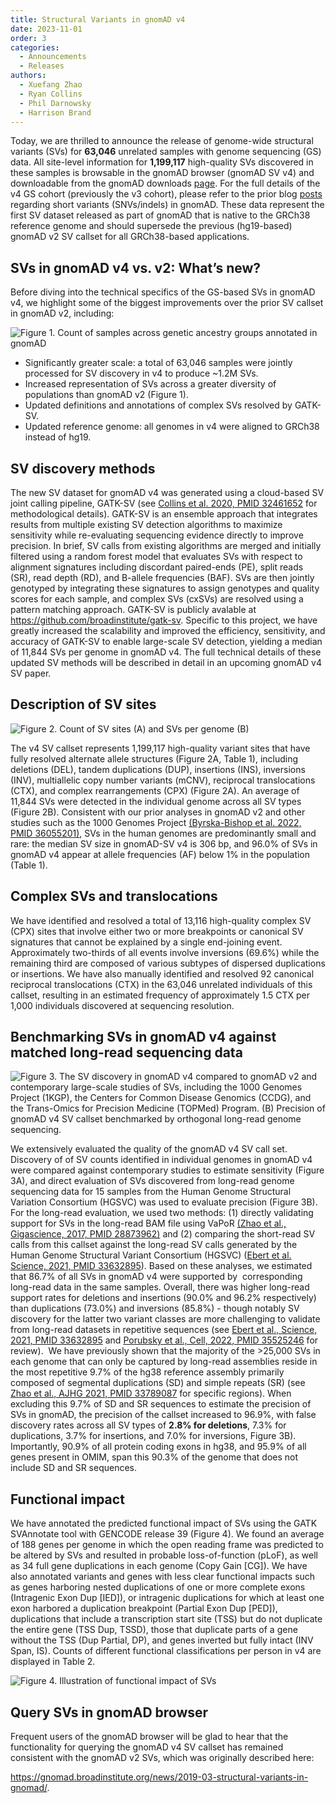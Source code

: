 ```yaml
---
title: Structural Variants in gnomAD v4
date: 2023-11-01
order: 3
categories:
  - Announcements
  - Releases
authors:
  - Xuefang Zhao
  - Ryan Collins
  - Phil Darnowsky
  - Harrison Brand
---
```

Today, we are thrilled to announce the release of genome-wide structural variants (SVs) for **63,046** unrelated samples with genome sequencing (GS) data. All site-level information for **1,199,117** high-quality SVs discovered in these samples is browsable in the gnomAD browser (gnomAD SV v4) and downloadable from the gnomAD downloads [page](https://gnomad.broadinstitute.org/downloads#v4-structural-variants). For the full details of the v4 GS cohort (previously the v3 cohort), please refer to the prior blog [posts](https://gnomad.broadinstitute.org/news/2020-10-gnomad-v3-1/) regarding short variants (SNVs/indels) in gnomAD. These data represent the first SV dataset released as part of gnomAD that is native to the GRCh38 reference genome and should supersede the previous (hg19-based) gnomAD v2 SV callset for all GRCh38-based applications.

## SVs in gnomAD v4 vs. v2: What’s new?

Before diving into the technical specifics of the GS-based SVs in gnomAD v4, we highlight some of the biggest improvements over the prior SV callset in gnomAD v2, including: 

![](../images/blogpostfig1.jpg "Figure 1. Count of samples across genetic ancestry groups annotated in gnomAD")

* Significantly greater scale: a total of 63,046 samples were jointly processed for SV discovery in v4 to produce ~1.2M SVs. 
* Increased representation of SVs across a greater diversity of populations than gnomAD v2 (Figure 1).
* Updated definitions and annotations of complex SVs resolved by GATK-SV. 
* Updated reference genome: all genomes in v4 were aligned to GRCh38 instead of hg19.

## SV discovery methods

The new SV dataset for gnomAD v4 was generated using a cloud-based SV joint calling pipeline, GATK-SV (see [Collins et al. 2020, PMID 32461652](https://pubmed.ncbi.nlm.nih.gov/32461652/) for methodological details). GATK-SV is an ensemble approach that integrates results from multiple existing SV detection algorithms to maximize sensitivity while re-evaluating sequencing evidence directly to improve precision. In brief, SV calls from existing algorithms are merged and initially filtered using a random forest model that evaluates SVs with respect to alignment signatures including discordant paired-ends (PE), split reads (SR), read depth (RD), and B-allele frequencies (BAF). SVs are then jointly genotyped by integrating these signatures to assign genotypes and quality scores for each sample, and complex SVs (cxSVs) are resolved using a pattern matching approach. GATK-SV is publicly avalable at <https://github.com/broadinstitute/gatk-sv>. Specific to this project, we have greatly increased the scalability and improved the efficiency, sensitivity, and accuracy of GATK-SV to enable large-scale SV detection, yielding a median of 11,844 SVs per genome in gnomAD v4. The full technical details of these updated SV methods will be described in detail in an upcoming gnomAD v4 SV paper.

## Description of SV sites

![](../images/blogpostfig2.jpg "Figure 2. Count of SV sites (A) and SVs per genome (B)")

The v4 SV callset represents 1,199,117 high-quality variant sites that have fully resolved alternate allele structures (Figure 2A, Table 1), including deletions (DEL), tandem duplications (DUP), insertions (INS), inversions (INV), multiallelic copy number variants (mCNV), reciprocal translocations (CTX), and complex rearrangements (CPX) (Figure 2A). An average of 11,844 SVs were detected in the individual genome across all SV types (Figure 2B). Consistent with our prior analyses in gnomAD v2 and other studies such as the 1000 Genomes Project [(](https://paperpile.com/c/KfhVWM/raxz)[Byrska-Bishop et al. 2022, PMID 36055201](https://pubmed.ncbi.nlm.nih.gov/36055201/)[)](https://paperpile.com/c/KfhVWM/raxz), SVs in the human genomes are predominantly small and rare: the median SV size in gnomAD-SV v4 is 306 bp, and 96.0% of SVs in gnomAD v4 appear at allele frequencies (AF) below 1% in the population (Table 1). 

## Complex SVs and translocations

We have identified and resolved a total of 13,116 high-quality complex SV (CPX) sites that involve either two or more breakpoints or canonical SV signatures that cannot be explained by a single end-joining event. Approximately two-thirds of all events involve inversions (69.6%) while the remaining third are composed of various subtypes of dispersed duplications or insertions. We have also manually identified and resolved 92 canonical reciprocal translocations (CTX) in the 63,046 unrelated individuals of this callset, resulting in an estimated frequency of approximately 1.5 CTX per 1,000 individuals discovered at sequencing resolution. 

## Benchmarking SVs in gnomAD v4 against matched long-read sequencing data

![](../images/blogpostfig3.jpg "Figure 3. The SV discovery in gnomAD v4 compared to gnomAD v2 and contemporary large-scale studies of SVs, including the 1000 Genomes Project (1KGP), the Centers for Common Disease Genomics (CCDG), and the Trans-Omics for Precision Medicine (TOPMed) Program. (B) Precision of gnomAD v4 SV callset benchmarked by orthogonal long-read genome sequencing.")

We extensively evaluated the quality of the gnomAD v4 SV call set. Discovery of of SV counts identified in individual genomes in gnomAD v4 were compared against contemporary studies to estimate sensitivity (Figure 3A), and direct evaluation of SVs discovered from long-read genome sequencing data for 15 samples from the Human Genome Structural Variation Consortium (HGSVC) was used to evaluate precision (Figure 3B). For the long-read evaluation, we used two methods: (1) directly validating support for SVs in the long-read BAM file using VaPoR [(Zhao et al., Gigascience, 2017, PMID 28873962)](https://pubmed.ncbi.nlm.nih.gov/28873962/) and (2) comparing the short-read SV calls from this callset against the long-read SV calls generated by the Human Genome Structural Variant Consortium (HGSVC) ([Ebert et al. Science, 2021, PMID 33632895](https://pubmed.ncbi.nlm.nih.gov/33632895/)). Based on these analyses, we estimated that 86.7% of all SVs in gnomAD v4 were supported by  corresponding long-read data in the same samples. Overall, there was higher long-read support rates for deletions and insertions (90.0% and 96.2% respectively) than duplications (73.0%) and inversions (85.8%) - though notably SV discovery for the latter two variant classes are more challenging to validate  from long-read datasets in repetitive sequences (see [Ebert et al., Science, 2021, PMID 33632895](https://pubmed.ncbi.nlm.nih.gov/33632895/) and [Porubsky et al., Cell, 2022, PMID 35525246](https://pubmed.ncbi.nlm.nih.gov/35525246/) for review).  We have previously shown that the majority of the >25,000 SVs in each genome that can only be captured by long-read assemblies reside in the most repetitive 9.7% of the hg38 reference assembly primarily composed of segmental duplications (SD) and simple repeats (SR) (see [Zhao et al., AJHG 2021, PMID 33789087](https://pubmed.ncbi.nlm.nih.gov/33789087/) for specific regions). When excluding this 9.7% of SD and SR sequences to estimate the precision of SVs in gnomAD, the precision of the callset increased to 96.9%, with false discovery rates across all SV types of **2.8% for deletions**, 7.3% for duplications, 3.7% for insertions, and 7.0% for inversions, Figure 3B). Importantly, 90.9% of all protein coding exons in hg38, and 95.9% of all genes present in OMIM, span this 90.3% of the genome that does not include SD and SR sequences. 

## Functional impact

We have annotated the predicted functional impact of SVs using the GATK SVAnnotate tool with GENCODE release 39 (Figure 4). We found an average of 188 genes per genome in which the open reading frame was predicted to be altered by SVs and resulted in probable loss-of-function (pLoF), as well as 34 full gene duplications in each genome (Copy Gain \[CG]). We have also annotated variants and genes with less clear functional impacts such as genes harboring nested duplications of one or more complete exons (Intragenic Exon Dup \[IED]), or intragenic duplications for which at least one exon harbored a duplication breakpoint (Partial Exon Dup \[PED]), duplications that include a transcription start site (TSS) but do not duplicate the entire gene (TSS Dup, TSSD), those that duplicate parts of a gene without the TSS (Dup Partial, DP), and genes inverted but fully intact (INV Span, IS). Counts of different functional classifications per person in v4 are displayed in Table 2. 

![](../images/blogpostfig4.jpg "Figure 4. Illustration of functional impact of SVs")

## Query SVs in gnomAD browser

Frequent users of the gnomAD browser will be glad to hear that the functionality for querying the gnomAD v4 SV callset has remained consistent with the gnomAD v2 SVs, which was originally described here:

<https://gnomad.broadinstitute.org/news/2019-03-structural-variants-in-gnomad/>.